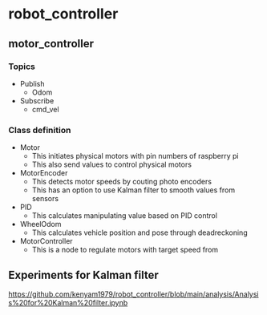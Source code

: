 # robot_controller

## motor_controller

### Topics

- Publish
  - Odom
- Subscribe
  - cmd_vel


### Class definition
- Motor
  - This initiates physical motors with pin numbers of raspberry pi
  - This also send values to control physical motors
- MotorEncoder
  - This detects motor speeds by couting photo encoders
  - This has an option to use Kalman filter to smooth values from sensors
- PID
  - This calculates manipulating value based on PID control
- WheelOdom
  - This calculates vehicle position and pose through deadreckoning
- MotorController
  - This is a node to regulate motors with target speed from 

## Experiments for Kalman filter
https://github.com/kenyam1979/robot_controller/blob/main/analysis/Analysis%20for%20Kalman%20filter.ipynb